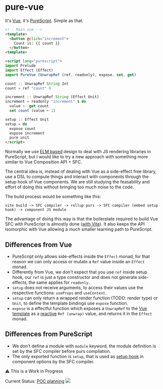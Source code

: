 # pure-vue
It's [Vue](https://vuejs.org/), it's [PureScript](https://www.purescript.org/). Simple as that.

```html
<!-- Main.vue -->
<template>
  <button @click="increment">
    Count is: {{ count }}
  </button>
<template>

<script lang="purescript">
import Prelude
import Effect (Effect)
import PureVue (UnwrapRef (ref, readonly), expose, set, get)

count :: UnwrapRef String Int
count = ref "count" 0

increment :: UnwrapRef String (Effect Unit)
increment = readonly "increment" $ do
  value <- get count
  set count (value + 1)

setup :: Effect Unit
setup = do
  expose count
  expose increment
  pure unit
</script>
```

Normally we use [ELM based](https://guide.elm-lang.org/architecture) design to deal with JS rendering libraries in PureScript, but I would like to try a new approach with something more similar to Vue Composition API + SFC.

The central idea is, instead of dealing with Vue as a side-effect free library, use a DSL to compute things and interact with components through the setup hook of Vue components. We are still studying the feasability and effort of doing this without bringing too much noise to the code.

The build process would be something like this:

```
vite build -> SFC compiler -> rollup purs -> SFC compiler (embed setup hook) -> component JS module
```

The advantage of doing this way is that the boilerplate required to build Vue SFC with PureScript is almostly done ([with Vite](https://vitejs.dev)). It also keeps the API isomorphic with Vue allowing a much smaller learning path to PureScript.

## Differences from Vue

- PureScript only allows side-effects inside the `Effect` monad, for that reason we can only access or mutate a `Ref` value inside an `Effect` monad.
- Differently from Vue, we don't expect that you use `ref` inside setup hook, our `ref` is just a type constructor and does not generate side-effects, the same applies for `readonly`.
- `setup` does not receive arguments, to access their values use the respective functions: `useProps` and `useContext`.
- `setup` can only return a wrapped render function (TODO: render type) or `Unit`, to define the template bindings use `expose` function.
- `expose` is a effectful function which exposes a `UnwrapRef` to the [Vue template](https://vuejs.org/guide/essentials/template-syntax.html) as a [reactive](https://vuejs.org/guide/essentials/reactivity-fundamentals.html) `Ref (unwrap)` value, and returns it in the `Effect` monad.

## Differences from PureScript

- We don't define a module with `module` keyword, the module definition is set by the SFC compiler before purs compilation.
- The only exported function is `setup`, that is used as [setup hook](https://vuejs.org/api/composition-api-setup.html) in component options by the SFC compiler.

⚠️ This is a Work in Progress

Current Status: [POC planning](https://github.com/klarkc/pure-vue/issues/2)
<img src="https://static.scarf.sh/a.png?x-pxid=1909a3af-ecab-4ef6-ae35-7bc65052c246" />
